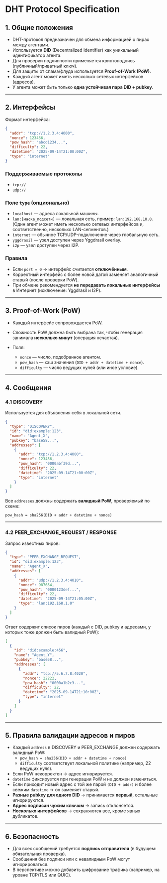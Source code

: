 # DHT Protocol Specification

## 1. Общие положения

* DHT-протокол предназначен для обмена информацией о пирах между агентами.
* Используется **DID** (Decentralized Identifier) как уникальный идентификатор агента.
* Для проверки подлинности применяется криптоподпись (публичный/приватный ключ).
* Для защиты от спама/флуда используется **Proof-of-Work (PoW)**.
* Каждый агент может иметь несколько сетевых интерфейсов (адресов).
* У агента может быть только **одна устойчивая пара DID + pubkey**.

---

## 2. Интерфейсы

Формат интерфейса:

```json
{
  "addr": "tcp://1.2.3.4:4000",
  "nonce": 123456,
  "pow_hash": "abcd1234...",
  "difficulty": 22,
  "datetime": "2025-09-14T21:00:00Z",
  "type": "internet"
}
```

### Поддерживаемые протоколы

* `tcp://`
* `udp://`

### Поле `type` (опционально)

* `localhost` — адреса локальной машины.
* `lan:[маска_подсети]` — локальная сеть, пример: `lan:192.168.10.0`.
  (Один агент может иметь несколько сетевых интерфейсов и, соответственно, несколько LAN-сегментов.)
* `internet` — обычное TCP/UDP-подключение через глобальную сеть.
* `yggdrasil` — узел доступен через Yggdrasil overlay.
* `i2p` — узел доступен через I2P.

### Правила

* Если `port = 0` → интерфейс считается **отключённым**.
* Корректный интерфейс с более новой датой заменяет аналогичный старый (после проверки PoW).
* При обмене рекомендуется **не передавать локальные интерфейсы** в Интернет (исключение: Yggdrasil и I2P).

---

## 3. Proof-of-Work (PoW)

* Каждый интерфейс сопровождается PoW.
* Сложность PoW должна быть выбрана так, чтобы генерация занимала **несколько минут** (операция нечастая).
* Поля:

  * `nonce` — число, подобранное агентом.
  * `pow_hash` — хэш значения (`DID + addr + datetime + nonce`).
  * `difficulty` — число ведущих нулей (или иное условие).

---

## 4. Сообщения

### 4.1 DISCOVERY

Используется для объявления себя в локальной сети.

```json
{
  "type": "DISCOVERY",
  "id": "did:example:123",
  "name": "Agent_X",
  "pubkey": "base58...",
  "addresses": [
    {
      "addr": "tcp://1.2.3.4:4000",
      "nonce": 123456,
      "pow_hash": "0000abf39d...",
      "difficulty": 22,
      "datetime": "2025-09-14T21:00:00Z",
      "type": "internet"
    }
  ]
}
````

Все `addresses` должны содержать **валидный PoW**, проверяемый по схеме:

```
pow_hash = sha256(DID + addr + datetime + nonce)
```

---

### 4.2 PEER\_EXCHANGE\_REQUEST / RESPONSE

Запрос известных пиров:

```json
{
  "type": "PEER_EXCHANGE_REQUEST",
  "id": "did:example:123",
  "name": "Agent_X",
  "addresses": [
    {
      "addr": "udp://1.2.3.4:4010",
      "nonce": 987654,
      "pow_hash": "0000123def...",
      "difficulty": 22,
      "datetime": "2025-09-14T21:05:00Z",
      "type": "lan:192.168.1.0"
    }
  ]
}
```

Ответ содержит список пиров (каждый с DID, pubkey и адресами, у которых тоже должен быть валидный PoW):

```json
[
  {
    "id": "did:example:456",
    "name": "Agent_Y",
    "pubkey": "base58...",
    "addresses": [
      {
        "addr": "tcp://5.6.7.8:4020",
        "nonce": 22222,
        "pow_hash": "0000a1b2c3...",
        "difficulty": 22,
        "datetime": "2025-09-14T21:10:00Z",
        "type": "internet"
      }
    ]
  }
]
```

---

## 5. Правила валидации адресов и пиров

* Каждый `address` в DISCOVERY и PEER_EXCHANGE должен содержать валидный PoW:
  * `pow_hash = sha256(DID + addr + datetime + nonce)`
  * `difficulty` соответствует локальной политике (например, 22 ведущих нуля).
* Если PoW некорректен → адрес игнорируется.
* `datetime` фиксируется при генерации PoW и не должен изменяться.
* Если приходит новый адрес с той же парой `(DID + addr)` и более свежим `datetime` → он заменяет старый.
* **Разные pubkey для одного DID** → принимается **первый**, остальные игнорируются.
* **Адрес подписан чужим ключом** → запись отклоняется.
* **Несколько интерфейсов** → сохраняются все, кроме явных дубликатов.

---

## 6. Безопасность

* Для всех сообщений требуется **подпись отправителя** (в будущем: обязательная проверка).
* Сообщения без подписи или с невалидным PoW могут игнорироваться.
* В перспективе можно добавить шифрование трафика (например, на уровне TCP/TLS или QUIC).
